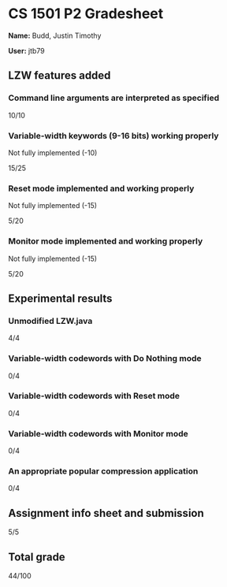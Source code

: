 # CS 1501 P2 Gradesheet

__Name:__ Budd, Justin Timothy		

__User:__ jtb79




## LZW features added

### Command line arguments are interpreted as specified

10/10

### Variable-width keywords (9-16 bits) working properly

Not fully implemented (-10)

15/25

### Reset mode implemented and working properly

Not fully implemented (-15)
  

5/20

### Monitor mode implemented and working properly

Not fully implemented (-15)


5/20

## Experimental results

### Unmodified LZW.java

4/4

### Variable-width codewords with Do Nothing mode

0/4

### Variable-width codewords with Reset mode

0/4

### Variable-width codewords with Monitor mode

0/4

### An appropriate popular compression application

0/4

## Assignment info sheet and submission

5/5

## Total grade



44/100

